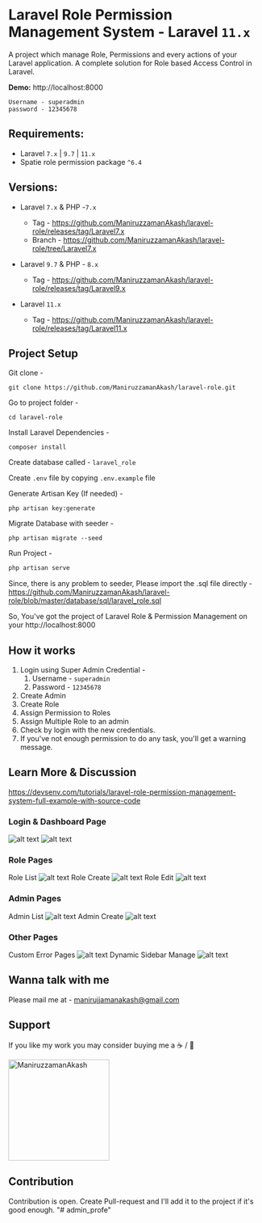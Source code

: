 # Laravel Role Permission Management System - Laravel `11.x`

A project which manage Role, Permissions and every actions of your Laravel application. A complete solution for Role based Access Control in Laravel.

**Demo:** http://localhost:8000
```
Username - superadmin
password - 12345678
```

## Requirements:
- Laravel `7.x` | `9.7` | `11.x`
- Spatie role permission package  `^6.4`

## Versions:
- Laravel `7.x` & PHP -`7.x`
    - Tag - https://github.com/ManiruzzamanAkash/laravel-role/releases/tag/Laravel7.x
    - Branch - https://github.com/ManiruzzamanAkash/laravel-role/tree/Laravel7.x

- Laravel `9.7` & PHP - `8.x`
    - Tag - https://github.com/ManiruzzamanAkash/laravel-role/releases/tag/Laravel9.x

- Laravel `11.x`
    - Tag - https://github.com/ManiruzzamanAkash/laravel-role/releases/tag/Laravel11.x

## Project Setup
Git clone -
```console
git clone https://github.com/ManiruzzamanAkash/laravel-role.git
```

Go to project folder -
```console
cd laravel-role
```

Install Laravel Dependencies -
```console
composer install
```

Create database called - `laravel_role`

Create `.env` file by copying `.env.example` file

Generate Artisan Key (If needed) -
```console
php artisan key:generate
```

Migrate Database with seeder -
```console
php artisan migrate --seed
```

Run Project -
```php
php artisan serve
```

Since, there is any problem to seeder, Please import the .sql file directly - https://github.com/ManiruzzamanAkash/laravel-role/blob/master/database/sql/laravel_role.sql

So, You've got the project of Laravel Role & Permission Management on your http://localhost:8000

## How it works
1. Login using Super Admin Credential -
    1. Username - `superadmin`
    1. Password - `12345678`
2. Create Admin
3. Create Role
4. Assign Permission to Roles
5. Assign Multiple Role to an admin
6. Check by login with the new credentials.
7. If you've not enough permission to do any task, you'll get a warning message.

## Learn More & Discussion
https://devsenv.com/tutorials/laravel-role-permission-management-system-full-example-with-source-code



### Login & Dashboard Page
![alt text][adminLoginImage]
![alt text][dashboardImage]

### Role Pages
Role List
![alt text][roleListImage]
Role Create
![alt text][roleCreateImage]
Role Edit
![alt text][roleEditImage]

### Admin Pages
Admin List
![alt text][adminListImage]
Admin Create
![alt text][adminCreateImage]

### Other Pages
Custom Error Pages
![alt text][errorPageImage]
Dynamic Sidebar Manage
![alt text][sidebarDyanamic]



[dashboardImage]: https://i.ibb.co/WyxWFp7/1-Laravel-Role-Dashboard.png "Dashboard Page Laravel Role Management"
[roleListImage]: https://i.ibb.co/80jM3Q7/2-Laravel-Manage-Roles.png "2-Laravel-Manage-Roles"
[roleCreateImage]: https://i.ibb.co/kgM1ShW/3-Laravel-Role-Create.png "3-Laravel-Role-Create"
[roleEditImage]: https://i.ibb.co/b6jNPFr/4-Laravel-Role-Edit.png "4-Laravel-Role-Edit"
[adminListImage]: https://i.ibb.co/xY2N6Qd/5-Laravel-Admin-Manage.png "5-Laravel-Admin-Manage"
[adminCreateImage]: https://i.ibb.co/Drcn6Xn/6-Laravel-Admin-Create.png "6-Laravel-Admin-Create"
[adminLoginImage]: https://i.ibb.co/4g4vs4g/7-Login-Page.png "7-Login-Page"
[errorPageImage]: https://i.ibb.co/HYcvRH4/8-Error-Page-Handle.png "8 - Error Page Handling"
[sidebarDyanamic]: https://i.ibb.co/Jpq6X8x/9-Sidebar-Manage-Dynamically.png "9-Sidebar-Manage-Dynamically"

## Wanna talk with me
Please mail me at - manirujjamanakash@gmail.com


## Support
If you like my work you may consider buying me a ☕ / 🍕

<a href="https://www.patreon.com/maniruzzaman" target="_blank" title="Buy Me A Coffee"> <img src="https://camo.githubusercontent.com/45ce6667a35b63fd6a1ba6978d030a7f52ff5b1b262c5c8aa3ece29afc469ac8/68747470733a2f2f63646e2e6275796d6561636f666665652e636f6d2f627574746f6e732f76322f64656661756c742d7265642e706e67" alt="ManiruzzamanAkash" width="200" />
 </a>

## Contribution
Contribution is open. Create Pull-request and I'll add it to the project if it's good enough.
"# admin_profe" 

